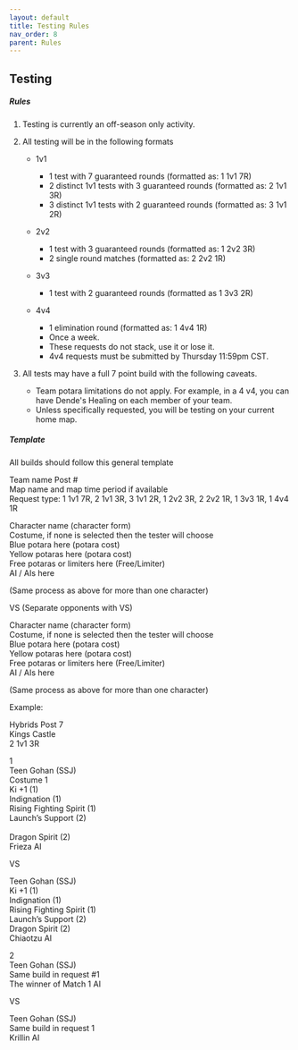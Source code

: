 ```yaml
---
layout: default
title: Testing Rules
nav_order: 8
parent: Rules
---
```

## Testing

##### Rules

1. Testing is currently an off-season only activity. 

2. All testing will be in the following formats
    - 1v1
        - 1 test with 7 guaranteed rounds (formatted as: 1 1v1 7R)
        - 2 distinct 1v1 tests with 3 guaranteed rounds (formatted as: 2 1v1 3R)
        - 3 distinct 1v1 tests with 2 guaranteed rounds (formatted as: 3 1v1 2R)

    - 2v2
        - 1 test with 3 guaranteed rounds (formatted as: 1 2v2 3R)
        - 2 single round matches (formatted as: 2 2v2 1R)
    
    - 3v3 
        - 1 test with 2 guaranteed rounds (formatted as 1 3v3 2R)
    - 4v4 
        - 1 elimination round (formatted as: 1 4v4 1R)
        - Once a week.
        - These requests do not stack, use it or lose it.
        - 4v4 requests must be submitted by Thursday 11:59pm CST. 

3. All tests may have a full 7 point build with the following caveats. 

    - Team potara limitations do not apply. For example, in a 4 v4, you can have Dende's Healing on each member of your team.
    - Unless specifically requested, you will be testing on your current home map.
    
##### Template

All builds should follow this general template


Team name Post #<br/>
Map name and map time period if available<br/>
Request type:  1 1v1 7R, 2 1v1 3R, 3 1v1 2R, 1 2v2 3R, 2 2v2 1R, 1 3v3 1R, 1 4v4 1R<br/>

Character name (character form)<br/>
Costume, if none is selected then the tester will choose<br/>
Blue potara here (potara cost)<br/>
Yellow potaras here (potara cost)<br/>
Free potaras or limiters here (Free/Limiter)<br/>
AI / AIs here

(Same process as above for more than one character)

VS (Separate opponents with VS)

Character name (character form)<br/>
Costume, if none is selected then the tester will choose<br/>
Blue potara here (potara cost)<br/>
Yellow potaras here (potara cost)<br/>
Free potaras or limiters here (Free/Limiter)<br/>
AI / AIs here

(Same process as above for more than one character)


Example:

Hybrids Post 7<br/>
Kings Castle<br/>
2 1v1 3R

1 <br/>
Teen Gohan (SSJ)<br/>
Costume 1<br/>
Ki +1 (1)<br/>
Indignation (1)<br/>
Rising Fighting Spirit (1)<br/>
Launch’s Support (2)<br/><br/>
Dragon Spirit (2)<br/>
Frieza AI

VS

Teen Gohan (SSJ)<br/>
Ki +1 (1)<br/>
Indignation (1)<br/>
Rising Fighting Spirit (1)<br/>
Launch’s Support (2)<br/>
Dragon Spirit (2)<br/>
Chiaotzu AI


2 <br/>
Teen Gohan (SSJ)<br/>
Same build in request #1<br/>
The winner of Match 1 AI

VS

Teen Gohan (SSJ)<br/>
Same build in request 1<br/>
Krillin AI

